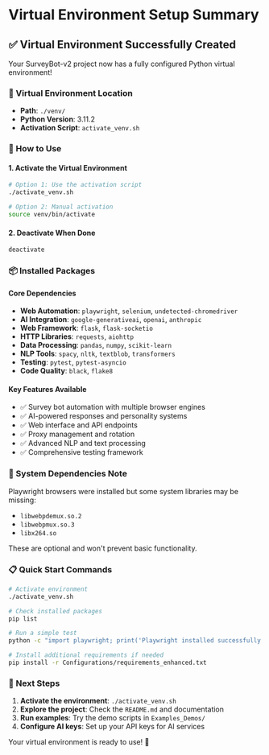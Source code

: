 # Virtual Environment Setup Summary

## ✅ Virtual Environment Successfully Created

Your SurveyBot-v2 project now has a fully configured Python virtual environment!

### 📁 Virtual Environment Location
- **Path**: `./venv/`
- **Python Version**: 3.11.2
- **Activation Script**: `activate_venv.sh`

### 🚀 How to Use

#### 1. Activate the Virtual Environment
```bash
# Option 1: Use the activation script
./activate_venv.sh

# Option 2: Manual activation
source venv/bin/activate
```

#### 2. Deactivate When Done
```bash
deactivate
```

### 📦 Installed Packages

#### Core Dependencies
- **Web Automation**: `playwright`, `selenium`, `undetected-chromedriver`
- **AI Integration**: `google-generativeai`, `openai`, `anthropic`
- **Web Framework**: `flask`, `flask-socketio`
- **HTTP Libraries**: `requests`, `aiohttp`
- **Data Processing**: `pandas`, `numpy`, `scikit-learn`
- **NLP Tools**: `spacy`, `nltk`, `textblob`, `transformers`
- **Testing**: `pytest`, `pytest-asyncio`
- **Code Quality**: `black`, `flake8`

#### Key Features Available
- ✅ Survey bot automation with multiple browser engines
- ✅ AI-powered responses and personality systems
- ✅ Web interface and API endpoints
- ✅ Proxy management and rotation
- ✅ Advanced NLP and text processing
- ✅ Comprehensive testing framework

### 🔧 System Dependencies Note

Playwright browsers were installed but some system libraries may be missing:
- `libwebpdemux.so.2`
- `libwebpmux.so.3` 
- `libx264.so`

These are optional and won't prevent basic functionality.

### 📋 Quick Start Commands

```bash
# Activate environment
./activate_venv.sh

# Check installed packages
pip list

# Run a simple test
python -c "import playwright; print('Playwright installed successfully!')"

# Install additional requirements if needed
pip install -r Configurations/requirements_enhanced.txt
```

### 🎯 Next Steps

1. **Activate the environment**: `./activate_venv.sh`
2. **Explore the project**: Check the `README.md` and documentation
3. **Run examples**: Try the demo scripts in `Examples_Demos/`
4. **Configure AI keys**: Set up your API keys for AI services

Your virtual environment is ready to use! 🎉


